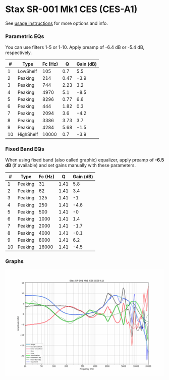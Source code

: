 # Stax SR-001 Mk1 CES (CES-A1)
See [usage instructions](https://github.com/jaakkopasanen/AutoEq#usage) for more options and info.

### Parametric EQs
You can use filters 1-5 or 1-10. Apply preamp of -6.4 dB or -5.4 dB, respectively.

|   # | Type      |   Fc (Hz) |    Q |   Gain (dB) |
|-----|-----------|-----------|------|-------------|
|   1 | LowShelf  |       105 | 0.7  |         5.5 |
|   2 | Peaking   |       214 | 0.47 |        -3.9 |
|   3 | Peaking   |       744 | 2.23 |         3.2 |
|   4 | Peaking   |      4970 | 5.1  |        -8.5 |
|   5 | Peaking   |      8296 | 0.77 |         6.6 |
|   6 | Peaking   |       444 | 1.82 |         0.3 |
|   7 | Peaking   |      2094 | 3.6  |        -4.2 |
|   8 | Peaking   |      3386 | 3.73 |         3.7 |
|   9 | Peaking   |      4284 | 5.68 |        -1.5 |
|  10 | HighShelf |     10000 | 0.7  |        -3.9 |

### Fixed Band EQs
When using fixed band (also called graphic) equalizer, apply preamp of **-6.5 dB** (if available) and set gains manually with these parameters.

|   # | Type    |   Fc (Hz) |    Q |   Gain (dB) |
|-----|---------|-----------|------|-------------|
|   1 | Peaking |        31 | 1.41 |         5.8 |
|   2 | Peaking |        62 | 1.41 |         3.4 |
|   3 | Peaking |       125 | 1.41 |        -1   |
|   4 | Peaking |       250 | 1.41 |        -4.6 |
|   5 | Peaking |       500 | 1.41 |        -0   |
|   6 | Peaking |      1000 | 1.41 |         1.4 |
|   7 | Peaking |      2000 | 1.41 |        -1.7 |
|   8 | Peaking |      4000 | 1.41 |        -0.1 |
|   9 | Peaking |      8000 | 1.41 |         6.2 |
|  10 | Peaking |     16000 | 1.41 |        -4.5 |

### Graphs
![](./Stax%20SR-001%20Mk1%20CES%20(CES-A1).png)
